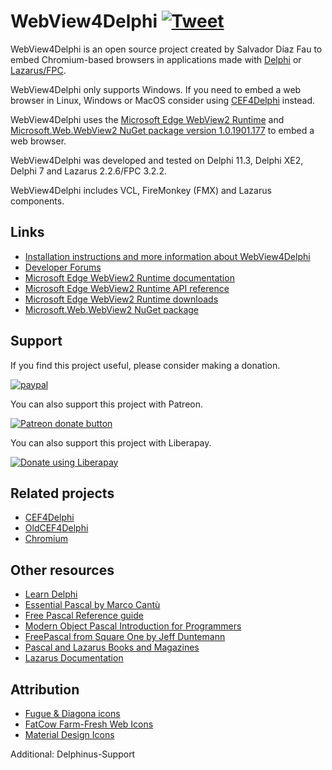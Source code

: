 # WebView4Delphi [![Tweet](https://img.shields.io/twitter/url/http/shields.io.svg?style=social)](https://twitter.com/intent/tweet?text=Use%20WebView4Delphi%20to%20embed%20Chromium-based%20browsers%20in%20your%20application&url=https://github.com/salvadordf/WebView4Delphi&via=briskbard&hashtags=WebView4Delphi,delphi,lazarus,fpc)
WebView4Delphi is an open source project created by Salvador Díaz Fau to embed Chromium-based browsers in applications made with [Delphi](https://www.embarcadero.com/products/delphi/starter) or [Lazarus/FPC](https://www.lazarus-ide.org/).

WebView4Delphi only supports Windows. If you need to embed a web browser in Linux, Windows or MacOS consider using [CEF4Delphi](https://github.com/salvadordf/CEF4Delphi) instead. 

WebView4Delphi uses the [Microsoft Edge WebView2 Runtime](https://docs.microsoft.com/en-us/microsoft-edge/webview2/) and [Microsoft.Web.WebView2 NuGet package version 1.0.1901.177](https://www.nuget.org/packages/Microsoft.Web.WebView2) to embed a web browser.

WebView4Delphi was developed and tested on Delphi 11.3, Delphi XE2, Delphi 7 and Lazarus 2.2.6/FPC 3.2.2. 

WebView4Delphi includes VCL, FireMonkey (FMX) and Lazarus components.

## Links
* [Installation instructions and more information about WebView4Delphi](https://www.briskbard.com/index.php?lang=en&pageid=webview)
* [Developer Forums](https://www.briskbard.com/forum)
* [Microsoft Edge WebView2 Runtime documentation](https://docs.microsoft.com/en-us/microsoft-edge/webview2/)
* [Microsoft Edge WebView2 Runtime API reference](https://docs.microsoft.com/en-us/microsoft-edge/webview2/reference/win32/)
* [Microsoft Edge WebView2 Runtime downloads](https://developer.microsoft.com/en-us/microsoft-edge/webview2/#download-section)
* [Microsoft.Web.WebView2 NuGet package](https://www.nuget.org/packages/Microsoft.Web.WebView2)

## Support
If you find this project useful, please consider making a donation.

[![paypal](https://www.paypalobjects.com/en_US/i/btn/btn_donateCC_LG.gif)](https://www.paypal.com/cgi-bin/webscr?cmd=_s-xclick&hosted_button_id=FTSD2CCGXTD86)

You can also support this project with Patreon.

<a href="https://patreon.com/salvadordf"><img src="https://c5.patreon.com/external/logo/become_a_patron_button.png" alt="Patreon donate button" /></a>

You can also support this project with Liberapay.

<a href="https://liberapay.com/salvadordf/donate"><img alt="Donate using Liberapay" src="https://liberapay.com/assets/widgets/donate.svg"></a>

## Related projects 
* [CEF4Delphi](https://github.com/salvadordf/CEF4Delphi) 
* [OldCEF4Delphi](https://github.com/salvadordf/OldCEF4Delphi) 
* [Chromium](https://chromium.googlesource.com/chromium/src/)

## Other resources
* [Learn Delphi](https://learndelphi.org/)
* [Essential Pascal by Marco Cantù](https://www.marcocantu.com/epascal/)
* [Free Pascal Reference guide](https://www.freepascal.org/docs-html/ref/ref.html)
* [Modern Object Pascal Introduction for Programmers](https://castle-engine.io/modern_pascal)
* [FreePascal from Square One by Jeff Duntemann](http://www.copperwood.com/pub/FreePascalFromSquareOne.pdf)
* [Pascal and Lazarus Books and Magazines](https://wiki.freepascal.org/Pascal_and_Lazarus_Books_and_Magazines)
* [Lazarus Documentation](https://wiki.freepascal.org/Lazarus_Documentation)

## Attribution
* [Fugue & Diagona icons](http://yusukekamiyamane.com/)
* [FatCow Farm-Fresh Web Icons](https://www.fatcow.com/free-icons)
* [Material Design Icons](https://github.com/google/material-design-icons) 

Additional: Delphinus-Support

